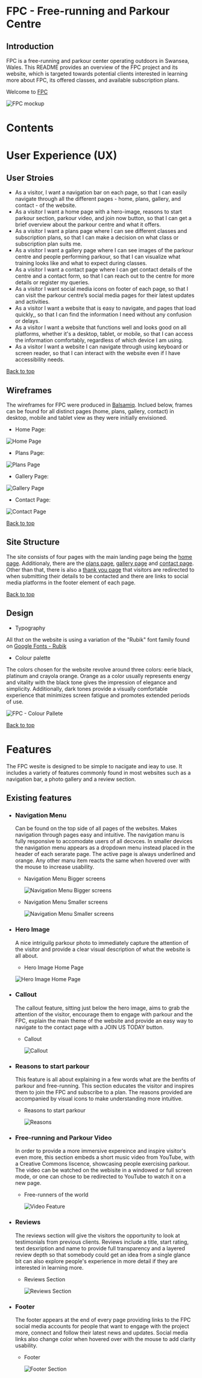 # FPC - Free-running and Parkour Centre

## Introduction

FPC is a free-running and parkour center operating outdoors in Swansea, Wales. This README provides an overview of the FPC project and its website, which is targeted towards potential clients interested in learning more about FPC, its offered classes, and available subscription plans.

Welcome to [FPC](https://sergpapa.github.io/FPC/)

![FPC mockup](assets/images/FPC-mockup.jpg)

# Contents

# User Experience (UX)

## User Stroies

- As a visitor, I want a navigation bar on each page, so that I can easily navigate through all the different pages - home, plans, gallery, and contact - of the website.
- As a visitor I want a home page with a hero-image, reasons to start parkour section, parkour video, and join now button, so that I can get a brief overview about the parkour centre and what it offers.
- As a visitor I want a plans page where I can see different classes and subscription plans, so that I can make a decision on what class or subscription plan suits me.
- As a visitor I want a gallery page where I can see images of the parkour centre and people performing parkour, so that I can visualize what training looks like and what to expect during classes.
- As a visitor I want a contact page where I can get contact details of the centre and a contact form, so that I can reach out to the centre for more details or register my queries.
- As a visitor I want social media icons on footer of each page, so that I can visit the parkour centre’s social media pages for their latest updates and activities.
- As a visitor I want a website that is easy to navigate, and pages that load quickly,, so that I can find the information I need without any confusion or delays.
- As a visitor I want a website that functions well and looks good on all platforms, whether it's a desktop, tablet, or mobile, so that I can access the information comfortably, regardless of which device I am using.
- As a visitor I want a website I can navigate through using keyboard or screen reader, so that I can interact with the website even if I have accessibility needs.

[Back to top](<#contents>)

## Wireframes

The wireframes for FPC were produced in [Balsamiq](https://balsamiq.com). Inclued below, frames can be found for all distinct pages (home, plans, gallery, contact) in desktop, mobile and tablet view as they were initially envisioned.

- Home Page:

 ![Home Page](assets/images/FPC-home.png)

- Plans Page:
  
![Plans Page](assets/images/FPC-plans.png)
  
- Gallery Page:
  
![Gallery Page](assets/images/FPC-gallery.png)

- Contact Page:

![Contact Page](assets/images/FPC-contact.png)

[Back to top](<#contents>)

## Site Structure

The site consists of four pages with the main landing page being the [home page](https://sergpapa.github.io/FPC/). Additionaly, there are the [plans page](https://sergpapa.github.io/FPC/plans.html), [gallery page](https://sergpapa.github.io/FPC/gallery.html) and [contact page](https://sergpapa.github.io/FPC/contact.html). Other than that, there is also a [thank you page](https://sergpapa.github.io/FPC/thank-you.html) that visitors are redirected to when submitting their details to be contacted and there are links to social media platforms in the footer element of each page.

[Back to top](<#contents>)

## Design

- Typography

All thxt on the website is using a variation of the "Rubik" font family found on [Google Fonts - Rubik](https://fonts.google.com/specimen/Rubik?query=rubik)

- Colour palette

The colors chosen for the website revolve around three colors: eerie black, platinum and crayola orange. Orange as a color usually represents energy and vitality with the black tone gives the impression of elegance and simplicity. Additionally, dark tones provide a visually comfortable experience that minimizes screen fatigue and promotes extended periods of use.

![FPC - Colour Pallete](assets/images/color-pallete.png)

[Back to top](<#contents>)

# Features

The FPC wesite is designed to be simple to nacigate and ieay to use. It includes a variety of features commonly found in most websites such as a navigation bar, a photo gallery and a review section.

## Existing features

- ### Navigation Menu

    Can be found on the top side of all pages of the websites. Makes navigation through pages easy and intuitive.
    The navigation manu is fully responsive to accomodate users of all decvces. In smaller devices the navigation menu appears as a dropdown menu instead placed in the header of each serarate page. The active page is always underlined and orange. Any other manu item reacts the same when hovered over with the mouse to increase usability.

  - Navigation Menu Bigger screens

    ![Navigation Menu Bigger screens](assets/images/navbar-big.png)

  - Navigation Menu Smaller screens

    ![Navigation Menu Smaller screens](assets/images/navbar-small.png)

- ### Hero Image
  
    A nice intriguilg parkour photo to immediately capture the attention of the visitor and provide a clear visual description of what the website is all about.

  - Hero Image Home Page
  
  ![Hero Image Home Page](assets/images/hero-image-preview.png)

- ### Callout
  
    The callout feature, sitting just below the hero image, aims to grab the attention of the visitor, encourage them to engage with parkour and the FPC, explain the main theme of the website and provide an easy way to navigate to the contact page with a JOIN US TODAY button.

  - Callout

    ![Callout](assets/images/callout.png)

- ### Reasons to start parkour

    This feature is all about explaining in a few words what are the benfits of parkour and free-running. This section educates the visitor and inspires them to join the FPC and subscribe to a plan. The reasons provided are accompanied by visual icons to make understanding more intuitive.

  - Reasons to start parkour

    ![Reasons](assets/images/reasons.png)

- ### Free-running and Parkour Video
  
    In order to provide a more immersive expereince and inspire visitor's even more, this section embeds a short music video from YouTube, with a Creative Commons liscence, showcasing people exercising parkour. The video can be watched on the webisite in a windowed or full screen mode, or one can chose to be redirected to YouTube to watch it on a new page.

  - Free-runners of the world

    ![Video Feature](assets/images/video-section.png)

- ### Reviews

  The reviews section will give the visitors the opportunity to look at testimonials from previous clients. Reviews include a title, start rating, text desxription and name to provide full transparency and a layered review depth so that somebody could get an idea from a single glance bit can also explore people's experience in more detail if they are interested in learning more.
  
  - Reviews Section

    ![Reviews Section](assets/images/reviews.png)

- ### Footer
  
  The footer appears at the end of every page providing links to the FPC social media accounts for people that want to engage with the project more, connect and follow their latest news and updates. Social media links also change color when hovered over with the mouse to add clarity usability.
  
  - Footer

    ![Footer Section](assets/images/footer.png)